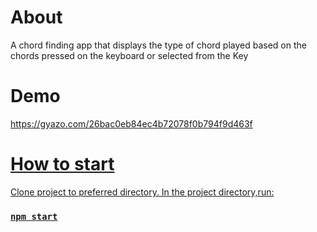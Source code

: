 # About

A chord finding app that displays the type of chord played based on the chords pressed on the keyboard or selected from the Key

# Demo
https://gyazo.com/26bac0eb84ec4b72078f0b794f9d463f
<a href="https://gyazo.com/26bac0eb84ec4b72078f0b794f9d463f"/>

# How to start

Clone project to preferred directory. 
In the project directory,run:

### `npm start`

